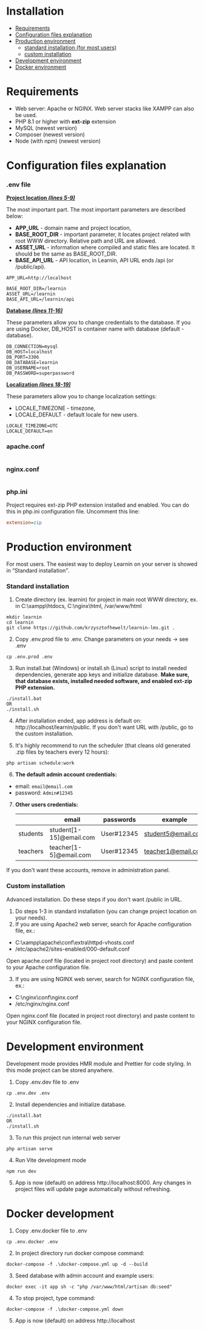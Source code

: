 # Installation

* [Requirements](#requirements)
* [Configuration files explanation](#configuration-files-explanation)
* [Production environment](#production-environment)
  - [standard installation (for most users)](#standard-installation)
  - [custom installation](#custom-installation)
* [Development environment](#development-environment)
* [Docker environment](#docker-development)


# Requirements
* Web server: Apache or NGINX. Web server stacks like XAMPP can also be used.
* PHP 8.1 or higher with **ext-zip** extension
* MySQL (newest version)
* Composer (newest version)
* Node (with npm) (newest version)


# Configuration files explanation
### .env file

<ins id="project-location">**Project location *(lines 5-9)***</ins>

The most important part. The most important parameters are described below:
- **APP_URL** - domain name and project location,
- **BASE_ROOT_DIR** - important parameter, it locates project related with root WWW directory. Relative path and URL are allowed.
- **ASSET_URL** - information where compiled and static files are located. It should be the same as BASE_ROOT_DIR.
- **BASE_API_URL** - API location, in Learnin, API URL ends /api (or /public/api).
```
APP_URL=http://localhost

BASE_ROOT_DIR=/learnin
ASSET_URL=/learnin
BASE_API_URL=/learnin/api
```

<ins id="database">**Database *(lines 11-16)***</ins>

These parameters allow you to change credentials to the database. If you are using Docker, DB_HOST is container name with database (default - database).
```
DB_CONNECTION=mysql
DB_HOST=localhost
DB_PORT=3306
DB_DATABASE=learnin
DB_USERNAME=root
DB_PASSWORD=superpassword
```

<ins id="localization">**Localization *(lines 18-19)***</ins>

These parameters allow you to change localization settings:
* LOCALE_TIMEZONE - timezone,
* LOCALE_DEFAULT - default locale for new users.
```
LOCALE_TIMEZONE=UTC
LOCALE_DEFAULT=en
```

### apache.conf
```apacheconf

```

### nginx.conf
```nginx configuration

```

### php.ini

Project requires ext-zip PHP extension installed and enabled. You can do this in php.ini configuration file. Uncomment this line:
```ini
extension=zip
```

# Production environment

For most users. The easiest way to deploy Learnin on your server is showed in <q>Standard installation</q>.

### Standard installation
1. Create directory (ex. learnin) for project in main root WWW directory, ex. in C:\xampp\htdocs, C:\nginx\html, /var/www/html
```
mkdir learnin
cd learnin
git clone https://github.com/krzysztofhewelt/learnin-lms.git .
```

2. Copy .env.prod file to .env. Change parameters on your needs -> see .env
```
cp .env.prod .env
```

3. Run install.bat (Windows) or install.sh (Linux) script to install needed dependencies, generate app keys and initialize database.
**Make sure, that database exists, installed needed software, and enabled ext-zip PHP extension.**
```
./install.bat
OR
./install.sh
```

4. After installation ended, app address is default on: http://localhost/learnin/public. 
If you don't want URL with /public, go to the custom installation.

5. It's highly recommend to run the scheduler (that cleans old generated .zip files by teachers every 12 hours):
```
php artisan schedule:work
```

6. **The default admin account credentials:**

-   email: `email@email.com`
-   password: `Admin#12345`
7. **Other users credentials:**

   |          | email                   | passwords  | example            |
      |----------|-------------------------|------------|--------------------|
   | students | student[1-15]@email.com | User#12345 | student5@email.com |
   | teachers | teacher[1-5]@email.com  | User#12345 | teacher1@email.com |

If you don't want these accounts, remove in administration panel.


### Custom installation

Advanced installation. Do these steps if you don't want /public in URL.

1. Do steps 1-3 in standard installation (you can change project location on your needs).
2. If you are using Apache2 web server, search for Apache configuration file, ex.:
* C:\xampp\apache\conf\extra\httpd-vhosts.conf
* /etc/apache2/sites-enabled/000-default.conf

Open apache.conf file (located in project root directory) and paste content to your Apache configuration file.

3. If you are using NGINX web server, search for NGINX configuration file, ex.:
* C:\nginx\conf\nginx.conf
* /etc/nginx/nginx.conf

Open nginx.conf file (located in project root directory) and paste content to your NGINX configuration file.

# Development environment

Development mode provides HMR module and Prettier for code styling. In this mode project can be stored anywhere.

1. Copy .env.dev file to .env
```
cp .env.dev .env
```

2. Install dependencies and initialize database.
```
./install.bat
OR
./install.sh
```

3. To run this project run internal web server
```
php artisan serve
```

4. Run Vite development mode
```
npm run dev
```

5. App is now (default) on address http://localhost:8000. Any changes in project files will update page automatically without refreshing.


# Docker development

1. Copy .env.docker file to .env

```
cp .env.docker .env
```

2. In project directory run docker compose command:

```
docker-compose -f .\docker-compose.yml up -d --build
```

3. Seed database with admin account and example users:

```
docker exec -it app sh -c "php /var/www/html/artisan db:seed"
```

4. To stop project, type command:

```
docker-compose -f .\docker-compose.yml down
```

5. App is now (default) on address http://localhost
